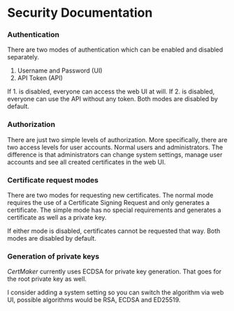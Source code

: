 # Security Documentation

### Authentication

There are two modes of authentication which can be enabled and disabled separately.

1. Username and Password (UI)
1. API Token (API)

If 1. is disabled, everyone can access the web UI at will. If 2. is disabled, everyone 
can use the API without any token.
Both modes are disabled by default.

### Authorization

There are just two simple levels of authorization. More specifically, there are two access
levels for user accounts. Normal users and administrators. The difference is that 
administrators can change system settings, manage user accounts and see all created
certificates in the web UI.

### Certificate request modes

There are two modes for requesting new certificates. The normal mode requires the use of a
Certificate Signing Request and only generates a certificate.
The simple mode has no special requirements and generates a certificate as well as a
private key.

If either mode is disabled, certificates cannot be requested that way. Both modes are 
disabled by default.

### Generation of private keys

*CertMaker* currently uses ECDSA for private key generation. That goes for the root private key 
as well.

I consider adding a system setting so you can switch the algorithm via web UI, possible 
algorithms would be RSA, ECDSA and ED25519.